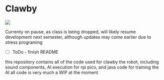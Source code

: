 # Clawby
[![](https://tokei.rs/b1/github/noshricardo/Clawby)](https://github.com/noshricardo/Clawby)

Currenty on pause, as class is being dropped, will likely resume development next semester, although updates may come earlier due to stress programing


- [ ] ToDo - finish README

this repository contains all of the code used for clawby the robot, including sound components, AI execution for rpi pico, and java code for training the AI 
all code is very much a WIP at the moment
